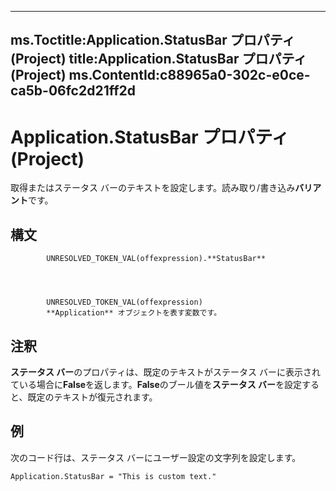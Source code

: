 

---
ms.Toctitle:Application.StatusBar プロパティ (Project)
title:Application.StatusBar プロパティ (Project)
ms.ContentId:c88965a0-302c-e0ce-ca5b-06fc2d21ff2d
---
# Application.StatusBar プロパティ (Project)




取得またはステータス バーのテキストを設定します。読み取り/書き込み**バリアント**です。

## 構文

            UNRESOLVED_TOKEN_VAL(offexpression).**StatusBar**




            UNRESOLVED_TOKEN_VAL(offexpression)
            **Application** オブジェクトを表す変数です。



## 注釈
**ステータス バー**のプロパティは、既定のテキストがステータス バーに表示されている場合に**False**を返します。**False**のブール値を**ステータス バー**を設定すると、既定のテキストが復元されます。



## 例
次のコード行は、ステータス バーにユーザー設定の文字列を設定します。

```vba
Application.StatusBar = "This is custom text."
```





